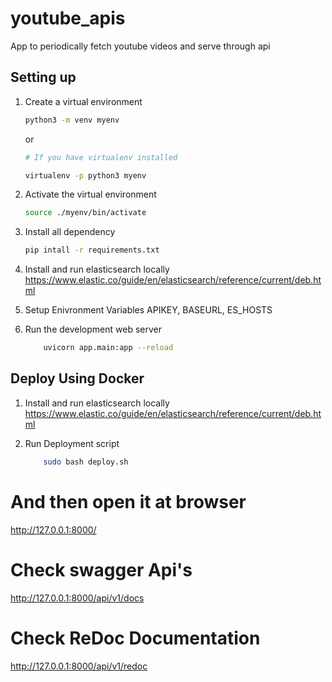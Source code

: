 # youtube_apis

App to periodically fetch youtube videos and serve through api

## Setting up

1. Create a virtual environment
    ```bash
    python3 -m venv myenv
    ```
    or
    ```bash
    # If you have virtualenv installed

    virtualenv -p python3 myenv
    ```

2. Activate the virtual environment
    ```bash
    source ./myenv/bin/activate
    ```

3. Install all dependency
    ```bash
    pip intall -r requirements.txt
    ```

4. Install  and run elasticsearch locally https://www.elastic.co/guide/en/elasticsearch/reference/current/deb.html

5. Setup Enivronment Variables APIKEY, BASEURL, ES_HOSTS

6. Run the development web server
    ```bash
        uvicorn app.main:app --reload
    ```
## Deploy Using Docker

1. Install  and run elasticsearch locally https://www.elastic.co/guide/en/elasticsearch/reference/current/deb.html

2. Run Deployment script
    ``` bash
        sudo bash deploy.sh
    ```

# And then open it at browser
   http://127.0.0.1:8000/

# Check swagger Api's
   http://127.0.0.1:8000/api/v1/docs

# Check ReDoc Documentation
   http://127.0.0.1:8000/api/v1/redoc
